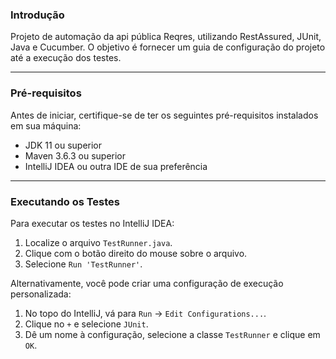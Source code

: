 
### Introdução

Projeto de automação da api pública Reqres, utilizando RestAssured, JUnit, Java e Cucumber. O objetivo é fornecer um guia de configuração do projeto até a execução dos testes.

---

### Pré-requisitos

Antes de iniciar, certifique-se de ter os seguintes pré-requisitos instalados em sua máquina:

- JDK 11 ou superior
- Maven 3.6.3 ou superior
- IntelliJ IDEA ou outra IDE de sua preferência

---

### Executando os Testes

Para executar os testes no IntelliJ IDEA:

1. Localize o arquivo `TestRunner.java`.
2. Clique com o botão direito do mouse sobre o arquivo.
3. Selecione `Run 'TestRunner'`.

Alternativamente, você pode criar uma configuração de execução personalizada:

1. No topo do IntelliJ, vá para `Run` -> `Edit Configurations...`.
2. Clique no `+` e selecione `JUnit`.
3. Dê um nome à configuração, selecione a classe `TestRunner` e clique em `OK`.
